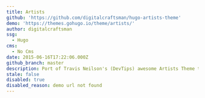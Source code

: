 ```yaml
---
title: Artists
github: 'https://github.com/digitalcraftsman/hugo-artists-theme'
demo: 'https://themes.gohugo.io/theme/artists/'
author: digitalcraftsman
ssg:
  - Hugo
cms:
  - No Cms
date: 2015-06-16T17:22:06.000Z
github_branch: master
description: Port of Travis Neilson's (DevTips) awesome Artists Theme to Hugo
stale: false
disabled: true
disabled_reason: demo url not found
---
```


